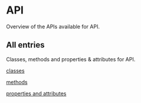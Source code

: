 [
This is a templated file. Adding content to this file may result in it being
reverted. Instead, if you want to place additional content, create an
"overview_content.md" file in `docs/` directory. The Sphinx tool will
pick up on the content and merge the content.
]: #

#  API

Overview of the APIs available for  API.

## All entries

Classes, methods and properties & attributes for
 API.

[classes](https://cloud.google.com/python/docs/reference/google-cloud-biglake/latest/summary_class.html)

[methods](https://cloud.google.com/python/docs/reference/google-cloud-biglake/latest/summary_method.html)

[properties and
attributes](https://cloud.google.com/python/docs/reference/google-cloud-biglake/latest/summary_property.html)
